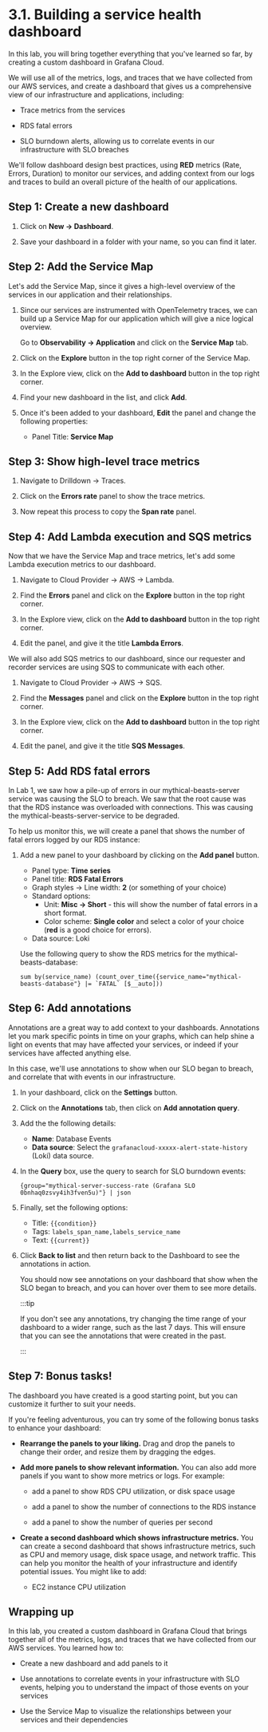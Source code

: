 ---
---

# 3.1. Building a service health dashboard

In this lab, you will bring together everything that you've learned so far, by creating a custom dashboard in Grafana Cloud.

We will use all of the metrics, logs, and traces that we have collected from our AWS services, and create a dashboard that gives us a comprehensive view of our infrastructure and applications, including:

- Trace metrics from the services

- RDS fatal errors

- SLO burndown alerts, allowing us to correlate events in our infrastructure with SLO breaches

We'll follow dashboard design best practices, using **RED** metrics (Rate, Errors, Duration) to monitor our services, and adding context from our logs and traces to build an overall picture of the health of our applications.

## Step 1: Create a new dashboard

1.  Click on **New -> Dashboard**.

1.  Save your dashboard in a folder with your name, so you can find it later.


## Step 2: Add the Service Map

Let's add the Service Map, since it gives a high-level overview of the services in our application and their relationships.

1.  Since our services are instrumented with OpenTelemetry traces, we can build up a Service Map for our application which will give a nice logical overview. 
    
    Go to **Observability -> Application** and click on the **Service Map** tab.

1.  Click on the **Explore** button in the top right corner of the Service Map.

1.  In the Explore view, click on the **Add to dashboard** button in the top right corner.

1.  Find your new dashboard in the list, and click **Add**.

1.  Once it's been added to your dashboard, **Edit** the panel and change the following properties:

    - Panel Title: **Service Map**

## Step 3: Show high-level trace metrics

1.  Navigate to Drilldown -> Traces.

1.  Click on the **Errors rate** panel to show the trace metrics.

1.  Now repeat this process to copy the **Span rate** panel.


## Step 4: Add Lambda execution and SQS metrics

Now that we have the Service Map and trace metrics, let's add some Lambda execution metrics to our dashboard.

1.  Navigate to Cloud Provider -> AWS -> Lambda.

1.  Find the **Errors** panel and click on the **Explore** button in the top right corner.

1.  In the Explore view, click on the **Add to dashboard** button in the top right corner.

1.  Edit the panel, and give it the title **Lambda Errors**.

We will also add SQS metrics to our dashboard, since our requester and recorder services are using SQS to communicate with each other.

1.  Navigate to Cloud Provider -> AWS -> SQS.

1.  Find the **Messages** panel and click on the **Explore** button in the top right corner.

1.  In the Explore view, click on the **Add to dashboard** button in the top right corner.

1.  Edit the panel, and give it the title **SQS Messages**.


## Step 5: Add RDS fatal errors

In Lab 1, we saw how a pile-up of errors in our mythical-beasts-server service was causing the SLO to breach. We saw that the root cause was that the RDS instance was overloaded with connections. This was causing the mythical-beasts-server-service to be degraded.

To help us monitor this, we will create a panel that shows the number of fatal errors logged by our RDS instance:

1.  Add a new panel to your dashboard by clicking on the **Add panel** button.

    - Panel type: **Time series**
    - Panel title: **RDS Fatal Errors**
    - Graph styles -> Line width: **2** (or something of your choice)
    - Standard options:
      - Unit: **Misc -> Short** - this will show the number of fatal errors in a short format.
      - Color scheme: **Single color** and select a color of your choice (**red** is a good choice for errors).
    - Data source: Loki

    Use the following query to show the RDS metrics for the mythical-beasts-database:

    ```
    sum by(service_name) (count_over_time({service_name="mythical-beasts-database"} |= `FATAL` [$__auto]))
    ```

    

## Step 6: Add annotations

Annotations are a great way to add context to your dashboards. Annotations let you mark specific points in time on your graphs, which can help shine a light on events that may have affected your services, or indeed if your services have affected anything else.

In this case, we'll use annotations to show when our SLO began to breach, and correlate that with events in our infrastructure.

1.  In your dashboard, click on the **Settings** button.

1.  Click on the **Annotations** tab, then click on **Add annotation query**.

1.  Add the the following details:

    - **Name**: Database Events
    - **Data source**: Select the `grafanacloud-xxxxx-alert-state-history` (Loki) data source.
    
1.  In the **Query** box, use the query to search for SLO burndown events:

    ```
    {group="mythical-server-success-rate (Grafana SLO 0bnhaq0zsvy4ih3fven5u)"} | json
    ```
    
1.  Finally, set the following options:

    - Title: `{{condition}}`
    - Tags: `labels_span_name,labels_service_name`
    - Text: `{{current}}`

1.  Click **Back to list** and then return back to the Dashboard to see the annotations in action.

    You should now see annotations on your dashboard that show when the SLO began to breach, and you can hover over them to see more details.

    :::tip

    If you don't see any annotations, try changing the time range of your dashboard to a wider range, such as the last 7 days. This will ensure that you can see the annotations that were created in the past.

    :::

## Step 7: Bonus tasks!

The dashboard you have created is a good starting point, but you can customize it further to suit your needs. 

If you're feeling adventurous, you can try some of the following bonus tasks to enhance your dashboard:

- **Rearrange the panels to your liking.** Drag and drop the panels to change their order, and resize them by dragging the edges.

- **Add more panels to show relevant information.** You can also add more panels if you want to show more metrics or logs. For example:

    - add a panel to show RDS CPU utilization, or disk space usage 

    - add a panel to show the number of connections to the RDS instance

    - add a panel to show the number of queries per second

- **Create a second dashboard which shows infrastructure metrics.** You can create a second dashboard that shows infrastructure metrics, such as CPU and memory usage, disk space usage, and network traffic. This can help you monitor the health of your infrastructure and identify potential issues. You might like to add:

    - EC2 instance CPU utilization



## Wrapping up

In this lab, you created a custom dashboard in Grafana Cloud that brings together all of the metrics, logs, and traces that we have collected from our AWS services. You learned how to:

- Create a new dashboard and add panels to it

- Use annotations to correlate events in your infrastructure with SLO events, helping you to understand the impact of those events on your services

- Use the Service Map to visualize the relationships between your services and their dependencies

